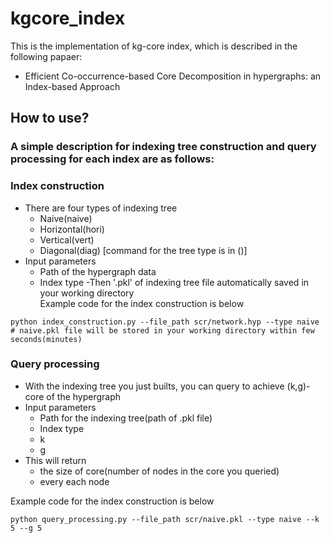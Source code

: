 # kgcore_index
This is the implementation of kg-core index, which is described in the following papaer:
- Efficient Co-occurrence-based Core Decomposition in hypergraphs: an Index-based Approach

## How to use?
### A simple description for indexing tree construction and query processing for each index are as follows:

### Index construction
- There are four types of indexing tree
  - Naive(naive)
  - Horizontal(hori)
  - Vertical(vert)
  - Diagonal(diag)
[command for the tree type is in ()]
- Input parameters
  - Path of the hypergraph data
  - Index type
-Then '.pkl' of indexing tree file automatically saved in your working directory  
Example code for the index construction is below
```
python index_construction.py --file_path scr/network.hyp --type naive
# naive.pkl file will be stored in your working directory within few seconds(minutes)
```

### Query processing
- With the indexing tree you just builts, you can query to achieve (k,g)-core of the hypergraph
- Input parameters
  - Path for the indexing tree(path of .pkl file)
  - Index type
  - k
  - g
- This will return
  - the size of core(number of nodes in the core you queried)
  - every each node

Example code for the index construction is below
```
python query_processing.py --file_path scr/naive.pkl --type naive --k 5 --g 5

```
